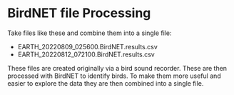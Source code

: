 # BirdNET file Processing

Take files like these and combine them into a single file:
- EARTH_20220809_025600.BirdNET.results.csv
- EARTH_20220812_072100.BirdNET.results.csv

These files are created originally via a bird sound recorder. These are then processed with BirdNET to identify birds.
To make them more useful and easier to explore the data they are then combined into a single file.
